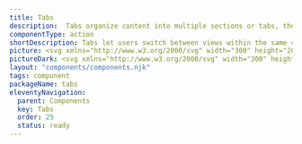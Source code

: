 ```yaml
---
title: Tabs
description:  Tabs organize content into multiple sections or tabs, they let users switch between views within the same context.
componentType: action
shortDescription: Tabs let users switch between views within the same context.
picture: <svg xmlns="http://www.w3.org/2000/svg" width="300" height="200" fill="none" aria-labelledby="tabsTitle tabsDesc" role="img"><title id="tabsTitle">Illustration of the tabs component.</title><desc id="tabsDesc">An illustrated tabs component representing tabs component card.</desc><path fill="#fff" d="M26 78h248v44H26V78Z"/><path fill="#D5D5D5" d="M26 120h248v2H26z"/><path fill="#36F" d="M26 118h82.67v4H26z"/><path fill="#222" d="M51.773 106v-8.896H48.75v-1.568h7.904v1.568H53.63V106h-1.856ZM59.046 106.192c-.683 0-1.243-.213-1.68-.64-.427-.427-.64-.981-.64-1.664 0-.843.368-1.493 1.104-1.952.736-.469 1.91-.789 3.52-.96-.01-.416-.123-.773-.336-1.072-.203-.31-.57-.464-1.104-.464-.384 0-.763.075-1.136.224-.363.15-.72.33-1.072.544l-.672-1.232a7.873 7.873 0 0 1 1.472-.72 5.087 5.087 0 0 1 1.76-.304c.981 0 1.712.293 2.192.88.49.576.736 1.413.736 2.512V106h-1.52l-.128-.864h-.064c-.352.299-.73.549-1.136.752a2.791 2.791 0 0 1-1.296.304Zm.592-1.44c.32 0 .608-.075.864-.224.267-.16.55-.373.848-.64v-1.76c-1.067.139-1.808.347-2.224.624-.416.267-.624.597-.624.992 0 .352.107.608.32.768.213.16.485.24.816.24ZM69.2 106.192c-.747 0-1.461-.341-2.144-1.024h-.048l-.16.832h-1.456V94.704h1.84v2.912l-.048 1.312c.33-.288.693-.523 1.088-.704.395-.181.79-.272 1.184-.272.981 0 1.744.363 2.288 1.088.544.725.816 1.691.816 2.896 0 .896-.16 1.664-.48 2.304-.32.629-.736 1.115-1.248 1.456a2.904 2.904 0 0 1-1.632.496Zm-.384-1.52c.523 0 .96-.229 1.312-.688.352-.459.528-1.131.528-2.016 0-.789-.133-1.403-.4-1.84-.267-.437-.699-.656-1.296-.656-.555 0-1.13.293-1.728.88v3.664c.277.235.55.405.816.512.277.096.533.144.768.144ZM79.915 100.432l-.368 1.28h2.672l-.368-1.28a55.116 55.116 0 0 1-.496-1.712c-.15-.587-.299-1.168-.448-1.744h-.064a53.266 53.266 0 0 1-.448 1.76c-.15.576-.31 1.141-.48 1.696ZM76.41 106l3.408-10.464h2.176L85.403 106H83.45l-.816-2.832h-3.52L78.299 106H76.41ZM134.44 106v-8.896h-3.024v-1.568h7.904v1.568h-3.024V106h-1.856ZM141.713 106.192c-.683 0-1.243-.213-1.68-.64-.427-.427-.64-.981-.64-1.664 0-.843.368-1.493 1.104-1.952.736-.469 1.909-.789 3.52-.96-.011-.416-.123-.773-.336-1.072-.203-.31-.571-.464-1.104-.464-.384 0-.763.075-1.136.224-.363.15-.72.33-1.072.544l-.672-1.232a7.864 7.864 0 0 1 1.472-.72 5.083 5.083 0 0 1 1.76-.304c.981 0 1.712.293 2.192.88.49.576.736 1.413.736 2.512V106h-1.52l-.128-.864h-.064a5.68 5.68 0 0 1-1.136.752 2.793 2.793 0 0 1-1.296.304Zm.592-1.44c.32 0 .608-.075.864-.224a5.73 5.73 0 0 0 .848-.64v-1.76c-1.067.139-1.808.347-2.224.624-.416.267-.624.597-.624.992 0 .352.106.608.32.768.213.16.485.24.816.24ZM151.867 106.192c-.747 0-1.462-.341-2.144-1.024h-.048l-.16.832h-1.456V94.704h1.84v2.912l-.048 1.312c.33-.288.693-.523 1.088-.704a2.812 2.812 0 0 1 1.184-.272c.981 0 1.744.363 2.288 1.088.544.725.816 1.691.816 2.896 0 .896-.16 1.664-.48 2.304-.32.629-.736 1.115-1.248 1.456a2.907 2.907 0 0 1-1.632.496Zm-.384-1.52c.522 0 .96-.229 1.312-.688.352-.459.528-1.131.528-2.016 0-.789-.134-1.403-.4-1.84-.267-.437-.699-.656-1.296-.656-.555 0-1.131.293-1.728.88v3.664c.277.235.549.405.816.512.277.096.533.144.768.144ZM160.437 106V95.536h3.344c.726 0 1.366.08 1.92.24.566.16 1.008.432 1.328.816.331.373.496.88.496 1.52 0 .49-.128.955-.384 1.392-.256.427-.613.72-1.072.88v.064c.576.128 1.051.4 1.424.816.384.405.576.96.576 1.664 0 .693-.176 1.269-.528 1.728-.341.459-.816.8-1.424 1.024-.608.213-1.296.32-2.064.32h-3.616Zm1.856-6.144h1.328c.726 0 1.254-.133 1.584-.4.331-.267.496-.624.496-1.072 0-.512-.17-.875-.512-1.088-.341-.213-.853-.32-1.536-.32h-1.36v2.88Zm0 4.704h1.568c.768 0 1.36-.139 1.776-.416.416-.288.624-.725.624-1.312 0-.555-.202-.955-.608-1.2-.405-.256-1.002-.384-1.792-.384h-1.568v3.312ZM217.107 106v-8.896h-3.024v-1.568h7.904v1.568h-3.024V106h-1.856ZM224.379 106.192c-.682 0-1.242-.213-1.68-.64-.426-.427-.64-.981-.64-1.664 0-.843.368-1.493 1.104-1.952.736-.469 1.91-.789 3.52-.96-.01-.416-.122-.773-.336-1.072-.202-.31-.57-.464-1.104-.464-.384 0-.762.075-1.136.224-.362.15-.72.33-1.072.544l-.672-1.232a7.895 7.895 0 0 1 1.472-.72 5.091 5.091 0 0 1 1.76-.304c.982 0 1.712.293 2.192.88.491.576.736 1.413.736 2.512V106h-1.52l-.128-.864h-.064c-.352.299-.73.549-1.136.752a2.787 2.787 0 0 1-1.296.304Zm.592-1.44c.32 0 .608-.075.864-.224.267-.16.55-.373.848-.64v-1.76c-1.066.139-1.808.347-2.224.624-.416.267-.624.597-.624.992 0 .352.107.608.32.768.214.16.486.24.816.24ZM234.533 106.192c-.746 0-1.461-.341-2.144-1.024h-.048l-.16.832h-1.456V94.704h1.84v2.912l-.048 1.312a4.545 4.545 0 0 1 1.088-.704c.395-.181.79-.272 1.184-.272.982 0 1.744.363 2.288 1.088.544.725.816 1.691.816 2.896 0 .896-.16 1.664-.48 2.304-.32.629-.736 1.115-1.248 1.456a2.902 2.902 0 0 1-1.632.496Zm-.384-1.52c.523 0 .96-.229 1.312-.688.352-.459.528-1.131.528-2.016 0-.789-.133-1.403-.4-1.84-.266-.437-.698-.656-1.296-.656-.554 0-1.13.293-1.728.88v3.664c.278.235.55.405.816.512.278.096.534.144.768.144ZM247.28 106.192a4.652 4.652 0 0 1-2.384-.624c-.715-.416-1.285-1.024-1.712-1.824-.416-.811-.624-1.792-.624-2.944 0-1.141.213-2.117.64-2.928.437-.821 1.019-1.445 1.744-1.872a4.559 4.559 0 0 1 2.4-.656c.661 0 1.248.133 1.76.4s.933.576 1.264.928l-.992 1.2a3.128 3.128 0 0 0-.896-.656 2.276 2.276 0 0 0-1.088-.256c-.565 0-1.072.155-1.52.464-.437.299-.784.73-1.04 1.296-.245.565-.368 1.243-.368 2.032 0 1.195.261 2.133.784 2.816.523.672 1.221 1.008 2.096 1.008.469 0 .885-.096 1.248-.288.363-.203.693-.464.992-.784l.992 1.168a4.557 4.557 0 0 1-1.472 1.136c-.544.256-1.152.384-1.824.384Z"/></svg>
pictureDark: <svg xmlns="http://www.w3.org/2000/svg" width="300" height="200" fill="none" aria-labelledby="tabsDarkTitle tabsDarkDesc" role="img"><title id="tabsDarkTitle">Illustration of the tabs component.</title><desc id="tabsDarkDesc">An illustrated tabs component representing tabs component card.</desc><path fill="#222" d="M26 78h248v44H26V78Z"/><path fill="#4E4E4E" d="M26 120h248v2H26z"/><path fill="#5985FF" d="M26 118h82.67v4H26z"/><path fill="#F4F4F4" d="M51.773 106v-8.896H48.75v-1.568h7.904v1.568H53.63V106h-1.856ZM59.046 106.192c-.683 0-1.243-.213-1.68-.64-.427-.427-.64-.981-.64-1.664 0-.843.368-1.493 1.104-1.952.736-.469 1.91-.789 3.52-.96-.01-.416-.123-.773-.336-1.072-.203-.31-.57-.464-1.104-.464-.384 0-.763.075-1.136.224-.363.15-.72.33-1.072.544l-.672-1.232a7.873 7.873 0 0 1 1.472-.72 5.087 5.087 0 0 1 1.76-.304c.981 0 1.712.293 2.192.88.49.576.736 1.413.736 2.512V106h-1.52l-.128-.864h-.064c-.352.299-.73.549-1.136.752a2.791 2.791 0 0 1-1.296.304Zm.592-1.44c.32 0 .608-.075.864-.224.267-.16.55-.373.848-.64v-1.76c-1.067.139-1.808.347-2.224.624-.416.267-.624.597-.624.992 0 .352.107.608.32.768.213.16.485.24.816.24ZM69.2 106.192c-.747 0-1.461-.341-2.144-1.024h-.048l-.16.832h-1.456V94.704h1.84v2.912l-.048 1.312c.33-.288.693-.523 1.088-.704.395-.181.79-.272 1.184-.272.981 0 1.744.363 2.288 1.088.544.725.816 1.691.816 2.896 0 .896-.16 1.664-.48 2.304-.32.629-.736 1.115-1.248 1.456a2.904 2.904 0 0 1-1.632.496Zm-.384-1.52c.523 0 .96-.229 1.312-.688.352-.459.528-1.131.528-2.016 0-.789-.133-1.403-.4-1.84-.267-.437-.699-.656-1.296-.656-.555 0-1.13.293-1.728.88v3.664c.277.235.55.405.816.512.277.096.533.144.768.144ZM79.915 100.432l-.368 1.28h2.672l-.368-1.28a55.116 55.116 0 0 1-.496-1.712c-.15-.587-.299-1.168-.448-1.744h-.064a53.266 53.266 0 0 1-.448 1.76c-.15.576-.31 1.141-.48 1.696ZM76.41 106l3.408-10.464h2.176L85.403 106H83.45l-.816-2.832h-3.52L78.299 106H76.41ZM134.44 106v-8.896h-3.024v-1.568h7.904v1.568h-3.024V106h-1.856ZM141.713 106.192c-.683 0-1.243-.213-1.68-.64-.427-.427-.64-.981-.64-1.664 0-.843.368-1.493 1.104-1.952.736-.469 1.909-.789 3.52-.96-.011-.416-.123-.773-.336-1.072-.203-.31-.571-.464-1.104-.464-.384 0-.763.075-1.136.224-.363.15-.72.33-1.072.544l-.672-1.232a7.864 7.864 0 0 1 1.472-.72 5.083 5.083 0 0 1 1.76-.304c.981 0 1.712.293 2.192.88.49.576.736 1.413.736 2.512V106h-1.52l-.128-.864h-.064a5.68 5.68 0 0 1-1.136.752 2.793 2.793 0 0 1-1.296.304Zm.592-1.44c.32 0 .608-.075.864-.224a5.73 5.73 0 0 0 .848-.64v-1.76c-1.067.139-1.808.347-2.224.624-.416.267-.624.597-.624.992 0 .352.106.608.32.768.213.16.485.24.816.24ZM151.867 106.192c-.747 0-1.462-.341-2.144-1.024h-.048l-.16.832h-1.456V94.704h1.84v2.912l-.048 1.312c.33-.288.693-.523 1.088-.704a2.812 2.812 0 0 1 1.184-.272c.981 0 1.744.363 2.288 1.088.544.725.816 1.691.816 2.896 0 .896-.16 1.664-.48 2.304-.32.629-.736 1.115-1.248 1.456a2.907 2.907 0 0 1-1.632.496Zm-.384-1.52c.522 0 .96-.229 1.312-.688.352-.459.528-1.131.528-2.016 0-.789-.134-1.403-.4-1.84-.267-.437-.699-.656-1.296-.656-.555 0-1.131.293-1.728.88v3.664c.277.235.549.405.816.512.277.096.533.144.768.144ZM160.437 106V95.536h3.344c.726 0 1.366.08 1.92.24.566.16 1.008.432 1.328.816.331.373.496.88.496 1.52 0 .49-.128.955-.384 1.392-.256.427-.613.72-1.072.88v.064c.576.128 1.051.4 1.424.816.384.405.576.96.576 1.664 0 .693-.176 1.269-.528 1.728-.341.459-.816.8-1.424 1.024-.608.213-1.296.32-2.064.32h-3.616Zm1.856-6.144h1.328c.726 0 1.254-.133 1.584-.4.331-.267.496-.624.496-1.072 0-.512-.17-.875-.512-1.088-.341-.213-.853-.32-1.536-.32h-1.36v2.88Zm0 4.704h1.568c.768 0 1.36-.139 1.776-.416.416-.288.624-.725.624-1.312 0-.555-.202-.955-.608-1.2-.405-.256-1.002-.384-1.792-.384h-1.568v3.312ZM217.107 106v-8.896h-3.024v-1.568h7.904v1.568h-3.024V106h-1.856ZM224.379 106.192c-.682 0-1.242-.213-1.68-.64-.426-.427-.64-.981-.64-1.664 0-.843.368-1.493 1.104-1.952.736-.469 1.91-.789 3.52-.96-.01-.416-.122-.773-.336-1.072-.202-.31-.57-.464-1.104-.464-.384 0-.762.075-1.136.224-.362.15-.72.33-1.072.544l-.672-1.232a7.895 7.895 0 0 1 1.472-.72 5.091 5.091 0 0 1 1.76-.304c.982 0 1.712.293 2.192.88.491.576.736 1.413.736 2.512V106h-1.52l-.128-.864h-.064c-.352.299-.73.549-1.136.752a2.787 2.787 0 0 1-1.296.304Zm.592-1.44c.32 0 .608-.075.864-.224.267-.16.55-.373.848-.64v-1.76c-1.066.139-1.808.347-2.224.624-.416.267-.624.597-.624.992 0 .352.107.608.32.768.214.16.486.24.816.24ZM234.533 106.192c-.746 0-1.461-.341-2.144-1.024h-.048l-.16.832h-1.456V94.704h1.84v2.912l-.048 1.312a4.545 4.545 0 0 1 1.088-.704c.395-.181.79-.272 1.184-.272.982 0 1.744.363 2.288 1.088.544.725.816 1.691.816 2.896 0 .896-.16 1.664-.48 2.304-.32.629-.736 1.115-1.248 1.456a2.902 2.902 0 0 1-1.632.496Zm-.384-1.52c.523 0 .96-.229 1.312-.688.352-.459.528-1.131.528-2.016 0-.789-.133-1.403-.4-1.84-.266-.437-.698-.656-1.296-.656-.554 0-1.13.293-1.728.88v3.664c.278.235.55.405.816.512.278.096.534.144.768.144ZM247.28 106.192a4.652 4.652 0 0 1-2.384-.624c-.715-.416-1.285-1.024-1.712-1.824-.416-.811-.624-1.792-.624-2.944 0-1.141.213-2.117.64-2.928.437-.821 1.019-1.445 1.744-1.872a4.559 4.559 0 0 1 2.4-.656c.661 0 1.248.133 1.76.4s.933.576 1.264.928l-.992 1.2a3.128 3.128 0 0 0-.896-.656 2.276 2.276 0 0 0-1.088-.256c-.565 0-1.072.155-1.52.464-.437.299-.784.73-1.04 1.296-.245.565-.368 1.243-.368 2.032 0 1.195.261 2.133.784 2.816.523.672 1.221 1.008 2.096 1.008.469 0 .885-.096 1.248-.288.363-.203.693-.464.992-.784l.992 1.168a4.557 4.557 0 0 1-1.472 1.136c-.544.256-1.152.384-1.824.384Z"/></svg>
layout: "components/components.njk"
tags: component
packageName: tabs
eleventyNavigation:
  parent: Components
  key: Tabs
  order: 25
  status: ready
---
```



